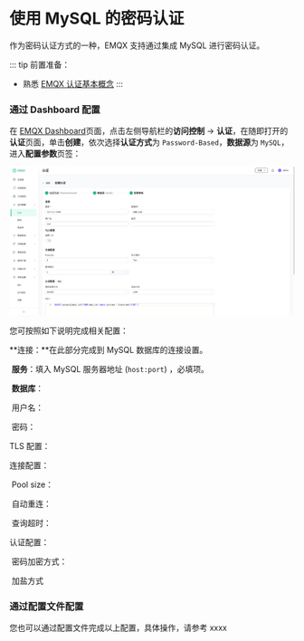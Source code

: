 # 使用 MySQL 的密码认证

作为密码认证方式的一种，EMQX 支持通过集成 MySQL 进行密码认证。

::: tip
前置准备：

- 熟悉 [EMQX 认证基本概念](../authn/authn.md)
:::

### 通过 Dashboard 配置

在 [EMQX Dashboard](http://127.0.0.1:18083/#/authentication)页面，点击左侧导航栏的**访问控制** -> **认证**，在随即打开的**认证**页面，单击**创建**，依次选择**认证方式**为 `Password-Based`，**数据源**为 `MySQL`，进入**配置参数**页签：

![image-20230104134554003](./assets/authn-mysql.png)

您可按照如下说明完成相关配置：

**连接：**在此部分完成到 MySQL 数据库的连接设置。

​	**服务**：填入 MySQL 服务器地址 (`host:port`) ，必填项。

​	**数据库**：

​	用户名：

​	密码：

TLS 配置：

连接配置：

​	Pool size：

​	自动重连：

​	查询超时：

认证配置：

​	密码加密方式：

​	加盐方式

### 通过配置文件配置

您也可以通过配置文件完成以上配置，具体操作，请参考 xxxx
